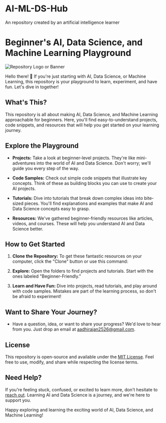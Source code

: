 # AI-ML-DS-Hub
An repository created by an artificial intelligence learner
# Beginner's AI, Data Science, and Machine Learning Playground

![Repository Logo or Banner](https://www.google.com/url?sa=i&url=https%3A%2F%2Fwww.pngwing.com%2Fen%2Fsearch%3Fq%3Dartificial%2Bintelligence&psig=AOvVaw0Gi56GwWVaYY1nrkOyyGa5&ust=1691922409437000&source=images&cd=vfe&opi=89978449&ved=0CBEQjRxqFwoTCPim9K701oADFQAAAAAdAAAAABAE)

Hello there! 👋 If you're just starting with AI, Data Science, or Machine Learning, this repository is your playground to learn, experiment, and have fun. Let's dive in together!

## What's This?

This repository is all about making AI, Data Science, and Machine Learning approachable for beginners. Here, you'll find easy-to-understand projects, code snippets, and resources that will help you get started on your learning journey.

## Explore the Playground

- **Projects:** Take a look at beginner-level projects. They're like mini-adventures into the world of AI and Data Science. Don't worry; we'll guide you every step of the way.

- **Code Samples:** Check out simple code snippets that illustrate key concepts. Think of these as building blocks you can use to create your AI projects.

- **Tutorials:** Dive into tutorials that break down complex ideas into bite-sized pieces. You'll find explanations and examples that make AI and Data Science concepts easy to grasp.

- **Resources:** We've gathered beginner-friendly resources like articles, videos, and courses. These will help you understand AI and Data Science better.

## How to Get Started

1. **Clone the Repository:** To get these fantastic resources on your computer, click the "Clone" button or use this command:

2. **Explore:** Open the folders to find projects and tutorials. Start with the ones labeled "Beginner-Friendly."

3. **Learn and Have Fun:** Dive into projects, read tutorials, and play around with code samples. Mistakes are part of the learning process, so don't be afraid to experiment!

## Want to Share Your Journey?

- Have a question, idea, or want to share your progress? We'd love to hear from you. Just drop an email at [aadhirajan2526@gmail.com](mailto:aadhirajan2526@gmail.com).

## License

This repository is open-source and available under the [MIT License](LICENSE). Feel free to use, modify, and share while respecting the license terms.

## Need Help?

If you're feeling stuck, confused, or excited to learn more, don't hesitate to [reach out](mailto:aadhirajan2526@gmail.com). Learning AI and Data Science is a journey, and we're here to support you.

Happy exploring and learning the exciting world of AI, Data Science, and Machine Learning!


